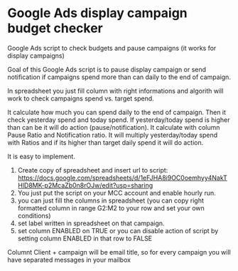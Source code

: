 # Google Ads display campaign budget checker
Google Ads script to check budgets and pause campaigns (it works for display campaigns)

Goal of this Google Ads script is to pause display campaign or send notification if campaigns spend more than can daily to the end of campaign.

In spreadsheet you just fill column with right informations and algorith will work to check campaigns spend vs. target spend.

It calculate how much you can spend daily to the end of campaign. Then it check yesterday spend and today spend. If yesterday/today spend is higher than can be it will do action (pause/notification). It calculate with column Pause Ratio and Notification ratio. It will multiply yesterday/today spend with Ratios and if its higher than target daily spend it will do action.

It is easy to implement. 

1) Create copy of spreadsheet and insert url to script: https://docs.google.com/spreadsheets/d/1eFJHA8i9OC0oemhyy4NakTHlD8MK-p2McaZb0n8rOJw/edit?usp=sharing 
2) You just put the script on your MCC account and enable hourly run.
3) you can just fill the columns in spreadsheet (you can copy right formatted column in range G2:M2 to your row and set your own conditions)
4) set label written in spreadsheet on that campaign.
5) set column ENABLED on TRUE or you can disable action of script by setting column ENABLED in that row to FALSE

Columnt Client + campaign will be email title, so for every campaign you will have separated messages in your mailbox
